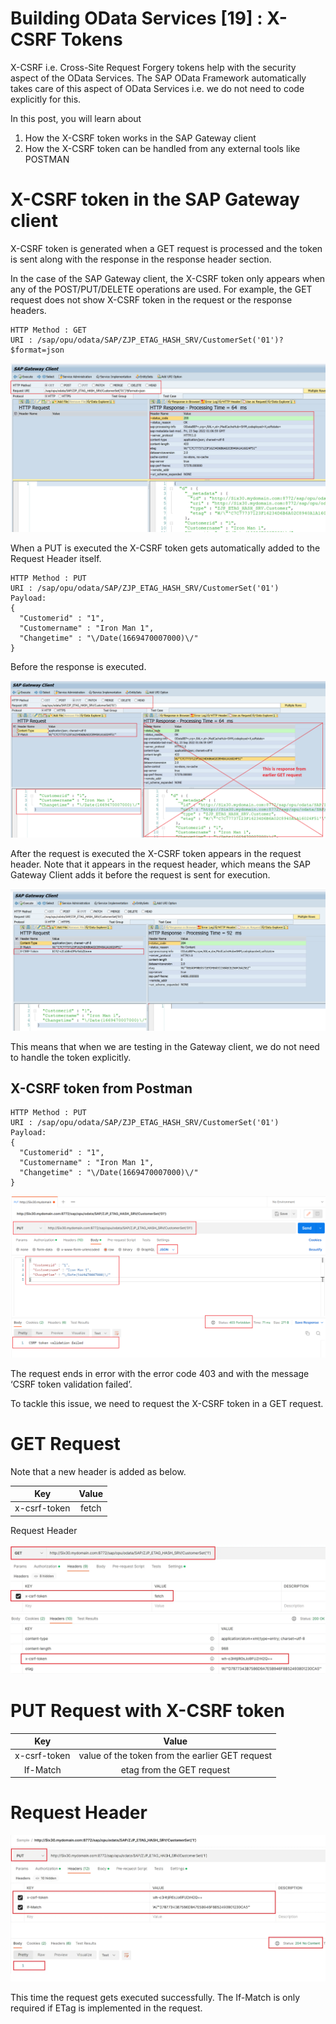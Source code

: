 # Building OData Services [19] : X-CSRF Tokens

X-CSRF i.e. Cross-Site Request Forgery tokens help with the security aspect of the OData Services. The SAP OData Framework automatically takes care of this aspect of OData Services i.e. we do not need to code explicitly for this.

In this post, you will learn about

1. How the X-CSRF token works in the SAP Gateway client
2. How the X-CSRF token can be handled from any external tools like POSTMAN

# X-CSRF token in the SAP Gateway client

X-CSRF token is generated when a GET request is processed and the token is sent along with the response in the response header section.

In the case of the SAP Gateway client, the X-CSRF token only appears when any of the POST/PUT/DELETE operations are used. For example, the GET request does not show X-CSRF token in the request or the response headers.

```
HTTP Method : GET
URI : /sap/opu/odata/SAP/ZJP_ETAG_HASH_SRV/CustomerSet('01')?$format=json
```

![alt text](image-291.png)

When a PUT is executed the X-CSRF token gets automatically added to the Request Header itself.

```
HTTP Method : PUT
URI : /sap/opu/odata/SAP/ZJP_ETAG_HASH_SRV/CustomerSet('01')
Payload: 
{
  "Customerid" : "1",
  "Customername" : "Iron Man 1",
  "Changetime" : "\/Date(1669470007000)\/"
}
```

Before the response is executed.

![alt text](image-292.png)

After the request is executed the X-CSRF token appears in the request header. Note that it appears in the request header, which means the SAP Gateway Client adds it before the request is sent for execution.

![alt text](image-293.png)

This means that when we are testing in the Gateway client, we do not need to handle the token explicitly.

## X-CSRF token from Postman

```
HTTP Method : PUT
URI : /sap/opu/odata/SAP/ZJP_ETAG_HASH_SRV/CustomerSet('01')
Payload: 
{
  "Customerid" : "1",
  "Customername" : "Iron Man 1",
  "Changetime" : "\/Date(1669470007000)\/"
}
```

![alt text](image-294.png)

The request ends in error with the error code 403 and with the message ‘CSRF token validation failed’.

To tackle this issue, we need to request the X-CSRF token in a GET request.

# GET Request

Note that a new header is added as below.

| Key |	Value |
| :-: | :-: |
|x-csrf-token | fetch |

Request Header

![alt text](image-295.png)

# PUT Request with X-CSRF token

| Key |	Value |
| :-: | :-: |
| x-csrf-token |	value of the token from the earlier GET request |
| If-Match | etag from the GET request |

# Request Header

![alt text](image-296.png)

This time the request gets executed successfully. The If-Match is only required if ETag is implemented in the request.